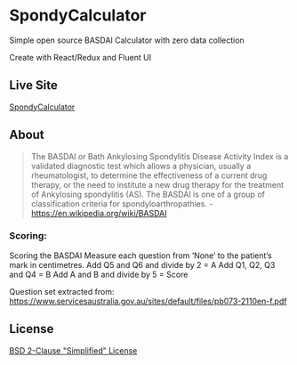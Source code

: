 # SpondyCalculator 
Simple open source BASDAI Calculator with zero data collection

Create with React/Redux and Fluent UI

## Live Site

[SpondyCalculator](https://kurtmkurtm.github.io/SpondyCalculator)

## About


> The BASDAI or Bath Ankylosing Spondylitis Disease Activity Index is a validated diagnostic test which allows a physician, usually a rheumatologist, to determine the effectiveness of a current drug therapy, or the need to institute a new drug therapy for the treatment of Ankylosing spondylitis (AS). The BASDAI is one of a group of classification criteria for spondyloarthropathies. - https://en.wikipedia.org/wiki/BASDAI


### Scoring:

Scoring the BASDAI
Measure each question from ‘None’ to the patient’s mark in centimetres.
Add Q5 and Q6 and divide by 2 = A
Add Q1, Q2, Q3 and Q4 = B
Add A and B and divide by 5 = Score

Question set extracted from: https://www.servicesaustralia.gov.au/sites/default/files/pb073-2110en-f.pdf

## License
[BSD 2-Clause "Simplified" License](./LICENSE)